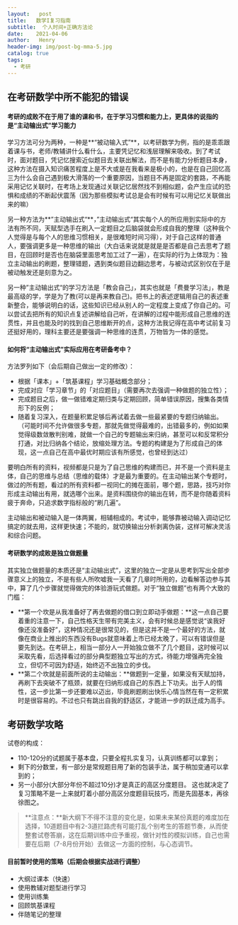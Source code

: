 ```yaml
---
layout:   post
title:   数学I复习指南
subtitle:  个人时间+正确方法论
date:    2021-04-06
author:   Henry
header-img: img/post-bg-mma-5.jpg
catalog: true
tags:
  - 考研
---
```


## 在考研数学中所不能犯的错误
#### 考研的成败不在于用了谁的课和书，在于学习习惯和能力上，更具体的说指的是“主动输出式”学习能力
学习方法可分为两种，一种是**“被动输入式”**，以考研数学为例，指的是乖乖跟着课与书，老师/教辅讲什么看什么，主要凭记忆和浅层理解来吸收。到了考试时，面对题目，凭记忆搜索近似题目去关联出解法，而不是有能力分析题目本身，这种方法在摄入知识痛苦程度上是不大或是在我看来是极小的，也是在自己回忆高三为什么会自己遇到极大滑落的一个重要原因，当题目不再是固定的套路，不再能采用记忆关联时，在考场上发现通过关联记忆居然找不到相似题，会产生应试的恐惧和成绩的不断起伏震荡（因为那些模拟考试总是会有时候有可以用记忆关联做出来的嘛）

另一种方法为**”主动输出式“**，”主动输出式“其实每个人的所应用到实际中的方法有所不同，天赋型选手在刷入一定题目之后脑袋就会形成自我的整理（这种我个人觉得是与每个人的思维习惯相关，是很难短时间习得），对于自己这样的普通人，要强调更多是一种思维的输出（大白话来说就是就是是否都是自己去思考了题目，在回顾时是否也在脑袋里面思考加工过了一遍），在实际的行为上体现为：独立主动输出的刷题，整理错题，遇到类似题目边翻边思考，与被动式区别仅在于是被动触发还是刻意为之。

另一种”主动输出式“的学习方法是「教会自己」，其实也就是「费曼学习法」，教是最高级的学，学是为了教(可以是再来教自己)。把书上的表述逻辑用自己的表述重新整合，能够说明白的话，这些知识已经从别人的一定程度上变成了你自己的。可以尝试去把所有的知识点复述讲解给自己听，在讲解的过程中能形成自己思维的连贯性，并且也能及时的找到自己思维断开的点，这种方法我记得在高中考试前复习还挺好用的，理科主要还是要强调一种思维的连贯，万物皆为一体的感觉。

#### 如何将“主动输出式”实际应用在考研备考中？
方法罗列如下（会后期自己做出一定的修改）：
+ 根据「课本」+「筑基课程」学习基础概念部分；
+ 完成对应「学习章节」的「对应题目」（需要再次去强调一种做题的独立性）；
+ 完成题目之后，做一做错难定期归类与定期回顾，简单错误原因，搜集各类情形下的反例；
+ 随着复习深入，在题量积累足够后再试着去做一些最紧要的专题归纳输出。（可能时间不允许做很多专题，那就先做觉得最难的，出错最多的，例如如果觉得级数敛散判别难，就做一个自己的专题输出来归纳，甚至可以和反常积分打通，对比归纳各个结论，放缩处理方法。专题的构建是为了形成自己的体现，这一点自己在高中最优时期应该有所感觉，也曾经到达过）

要明白所有的资料，视频都是只是为了自己思维的构建而已，并不是一个资料是主体，自己的思维与总结（思维的载体）才是最为重要的。在主动输出某个专题时，做过的所有题，看过的所有资料都一视同仁的摊在面前，哪个题，思路，技巧对你形成主动输出有用，就选哪个出来。是资料围绕你的输出在转，而不是你随着资料疲于奔命，只追求数字指标般的“刷几遍”。

主动输出和被动输入是一体两翼，相辅相成的。考试中，能够靠被动输入调动记忆搞定的就去用，这样更快速；不能的，就切换输出分析剥离伪装，这样可解决灵活和综合问题。

#### 考研数学的成败是**独立做题量**
其实独立做题量的本质还是“主动输出式”，这里的独立一定是从思考到写出全部步骤意义上的独立，不是有些人所吹嘘我一天看了几章时所用的，边看解答边参与其中，算了几个步骤就觉得做完的体验游玩式做题。对于“独立做题”也有两个大致的门槛：
+ **第一个坎是从我准备好了再去做题的借口到立即动手做题：**这一点自己要着重的注意一下，自己性格天生带有完美主义，会有时候总是感觉说“诶我好像还没准备好”，这种情况还是很常见的，但是这并不是一个最好的方法，就像在商业上推出的东西没有Bugs就意味着上市已经太晚了，可以有错误但是要先到达。在考研上，相当一部分人一开始独立做不了几个题目，这时候可以采取先看，后选择看过的部分典型题独立写出的方式，待能力增强再完全独立，但切不可因为舒适，始终迈不出独立的步伐。
+ **第二个坎就是前面所说的主动输出：**做题到一定量，如果没有天赋加持，再刷下去突破不了瓶颈，就要在归纳形成自己的东西上下功夫。出于人的惰性，这一步比第一步还要难以迈出，毕竟刷题刷出快乐心情当然在有一定积累时是很容易的。不过也只有跳出自我的舒适区，才能进一步的跃迁成为高手。

## 考研数学攻略
试卷的构成：
+ 110-120分的试题属于基本盘，只要全程扎实复习，认真训练都可以拿到；
+ 剩下的分数里，有一部分是常规题目用了新的包装手法，属于稍加变通可以拿到的；
+ 另一小部分(大部分年份不超过10分)才是真正的高区分度题目。
这也就决定了复习策略不是一上来就盯着小部分高区分度题目玩技巧，而是先固基本，再徐徐图之。
> **注意点：**新大纲下不得不注意的变化是，如果未来某份真题的难度加在选择，10道题目中有2-3道拦路虎有可能打乱个别考生的答题节奏，从而使整套试卷答崩，这在后期训练中应予重视，做针对性的模拟训练，自己也需要在后期（7-8月份开始）去做这一方面的控制，与心态调节。

#### 目前暂时使用的策略（后期会根据实战进行调整）
+ 大纲过课本（快速）
+ 使用教辅对题型进行学习
+ 使用训练集
+ 回顾筑基课程
+ 伴随笔记的整理